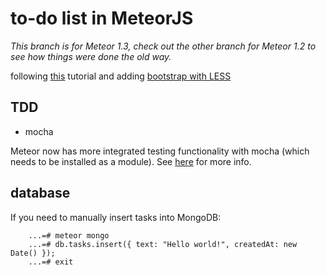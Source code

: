 # to-do list in MeteorJS

*This branch is for Meteor 1.3, check out the other branch for Meteor 1.2 to see how things were done the old way.*

following [this](https://www.meteor.com/tutorials/blaze/creating-an-app) tutorial and adding [bootstrap with LESS](http://www.manuel-schoebel.com/blog/meteorjs-and-twitter-bootstrap---the-right-way)

## TDD
- mocha 

Meteor now has more integrated testing functionality with mocha (which needs to be installed as a module). See [here](https://www.meteor.com/tutorials/blaze/testing) for more info.

## database

If you need to manually insert tasks into MongoDB:

~~~~
	...=# meteor mongo
	...=# db.tasks.insert({ text: "Hello world!", createdAt: new Date() });
	...=# exit
~~~~